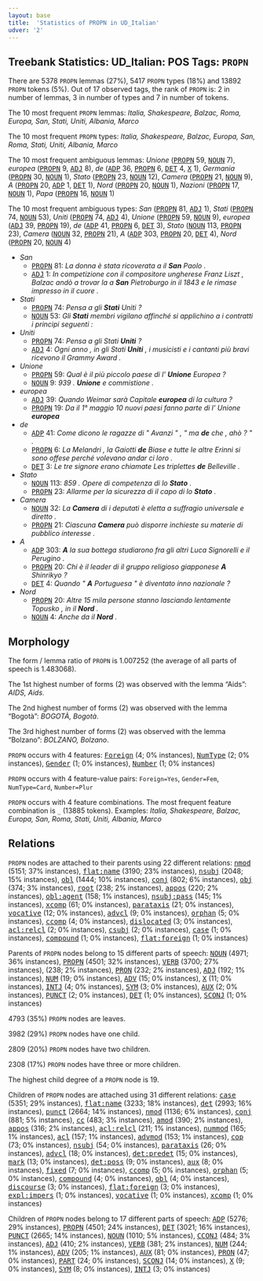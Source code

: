 ```yaml
---
layout: base
title:  'Statistics of PROPN in UD_Italian'
udver: '2'
---
```


## Treebank Statistics: UD_Italian: POS Tags: `PROPN`

There are 5378 `PROPN` lemmas (27%), 5417 `PROPN` types (18%) and 13892 `PROPN` tokens (5%).
Out of 17 observed tags, the rank of `PROPN` is: 2 in number of lemmas, 3 in number of types and 7 in number of tokens.

The 10 most frequent `PROPN` lemmas: <em>Italia, Shakespeare, Balzac, Roma, Europa, San, Stati, Uniti, Albania, Marco</em>

The 10 most frequent `PROPN` types:  <em>Italia, Shakespeare, Balzac, Europa, San, Roma, Stati, Uniti, Albania, Marco</em>

The 10 most frequent ambiguous lemmas: <em>Unione</em> (<tt><a href="it-pos-PROPN.html">PROPN</a></tt> 59, <tt><a href="it-pos-NOUN.html">NOUN</a></tt> 7), <em>europea</em> (<tt><a href="it-pos-PROPN.html">PROPN</a></tt> 9, <tt><a href="it-pos-ADJ.html">ADJ</a></tt> 8), <em>de</em> (<tt><a href="it-pos-ADP.html">ADP</a></tt> 36, <tt><a href="it-pos-PROPN.html">PROPN</a></tt> 6, <tt><a href="it-pos-DET.html">DET</a></tt> 4, <tt><a href="it-pos-X.html">X</a></tt> 1), <em>Germania</em> (<tt><a href="it-pos-PROPN.html">PROPN</a></tt> 30, <tt><a href="it-pos-NOUN.html">NOUN</a></tt> 1), <em>Stato</em> (<tt><a href="it-pos-PROPN.html">PROPN</a></tt> 23, <tt><a href="it-pos-NOUN.html">NOUN</a></tt> 12), <em>Camera</em> (<tt><a href="it-pos-PROPN.html">PROPN</a></tt> 21, <tt><a href="it-pos-NOUN.html">NOUN</a></tt> 9), <em>A</em> (<tt><a href="it-pos-PROPN.html">PROPN</a></tt> 20, <tt><a href="it-pos-ADP.html">ADP</a></tt> 1, <tt><a href="it-pos-DET.html">DET</a></tt> 1), <em>Nord</em> (<tt><a href="it-pos-PROPN.html">PROPN</a></tt> 20, <tt><a href="it-pos-NOUN.html">NOUN</a></tt> 1), <em>Nazioni</em> (<tt><a href="it-pos-PROPN.html">PROPN</a></tt> 17, <tt><a href="it-pos-NOUN.html">NOUN</a></tt> 1), <em>Papa</em> (<tt><a href="it-pos-PROPN.html">PROPN</a></tt> 16, <tt><a href="it-pos-NOUN.html">NOUN</a></tt> 1)

The 10 most frequent ambiguous types:  <em>San</em> (<tt><a href="it-pos-PROPN.html">PROPN</a></tt> 81, <tt><a href="it-pos-ADJ.html">ADJ</a></tt> 1), <em>Stati</em> (<tt><a href="it-pos-PROPN.html">PROPN</a></tt> 74, <tt><a href="it-pos-NOUN.html">NOUN</a></tt> 53), <em>Uniti</em> (<tt><a href="it-pos-PROPN.html">PROPN</a></tt> 74, <tt><a href="it-pos-ADJ.html">ADJ</a></tt> 4), <em>Unione</em> (<tt><a href="it-pos-PROPN.html">PROPN</a></tt> 59, <tt><a href="it-pos-NOUN.html">NOUN</a></tt> 9), <em>europea</em> (<tt><a href="it-pos-ADJ.html">ADJ</a></tt> 39, <tt><a href="it-pos-PROPN.html">PROPN</a></tt> 19), <em>de</em> (<tt><a href="it-pos-ADP.html">ADP</a></tt> 41, <tt><a href="it-pos-PROPN.html">PROPN</a></tt> 6, <tt><a href="it-pos-DET.html">DET</a></tt> 3), <em>Stato</em> (<tt><a href="it-pos-NOUN.html">NOUN</a></tt> 113, <tt><a href="it-pos-PROPN.html">PROPN</a></tt> 23), <em>Camera</em> (<tt><a href="it-pos-NOUN.html">NOUN</a></tt> 32, <tt><a href="it-pos-PROPN.html">PROPN</a></tt> 21), <em>A</em> (<tt><a href="it-pos-ADP.html">ADP</a></tt> 303, <tt><a href="it-pos-PROPN.html">PROPN</a></tt> 20, <tt><a href="it-pos-DET.html">DET</a></tt> 4), <em>Nord</em> (<tt><a href="it-pos-PROPN.html">PROPN</a></tt> 20, <tt><a href="it-pos-NOUN.html">NOUN</a></tt> 4)


* <em>San</em>
  * <tt><a href="it-pos-PROPN.html">PROPN</a></tt> 81: <em>La donna è stata ricoverata a il <b>San</b> Paolo .</em>
  * <tt><a href="it-pos-ADJ.html">ADJ</a></tt> 1: <em>In competizione con il compositore ungherese Franz Liszt , Balzac andò a trovar la a <b>San</b> Pietroburgo in il 1843 e le rimase impresso in il cuore .</em>
* <em>Stati</em>
  * <tt><a href="it-pos-PROPN.html">PROPN</a></tt> 74: <em>Pensa a gli <b>Stati</b> Uniti ?</em>
  * <tt><a href="it-pos-NOUN.html">NOUN</a></tt> 53: <em>Gli <b>Stati</b> membri vigilano affinché si applichino a i contratti i principi seguenti :</em>
* <em>Uniti</em>
  * <tt><a href="it-pos-PROPN.html">PROPN</a></tt> 74: <em>Pensa a gli Stati <b>Uniti</b> ?</em>
  * <tt><a href="it-pos-ADJ.html">ADJ</a></tt> 4: <em>Ogni anno , in gli Stati <b>Uniti</b> , i musicisti e i cantanti più bravi ricevono il Grammy Award .</em>
* <em>Unione</em>
  * <tt><a href="it-pos-PROPN.html">PROPN</a></tt> 59: <em>Qual è il più piccolo paese di l' <b>Unione</b> Europea ?</em>
  * <tt><a href="it-pos-NOUN.html">NOUN</a></tt> 9: <em>939 . <b>Unione</b> e commistione .</em>
* <em>europea</em>
  * <tt><a href="it-pos-ADJ.html">ADJ</a></tt> 39: <em>Quando Weimar sarà Capitale <b>europea</b> di la cultura ?</em>
  * <tt><a href="it-pos-PROPN.html">PROPN</a></tt> 19: <em>Da il 1° maggio 10 nuovi paesi fanno parte di l’ Unione <b>europea</b></em>
* <em>de</em>
  * <tt><a href="it-pos-ADP.html">ADP</a></tt> 41: <em>Come dicono le ragazze di " Avanzi " , " ma <b>de</b> che , ahò ? " .</em>
  * <tt><a href="it-pos-PROPN.html">PROPN</a></tt> 6: <em>La Melandri , la Gaiotti <b>de</b> Biase e tutte le altre Erinni si sono offese perché volevano andar ci loro .</em>
  * <tt><a href="it-pos-DET.html">DET</a></tt> 3: <em>Le tre signore erano chiamate Les triplettes <b>de</b> Belleville .</em>
* <em>Stato</em>
  * <tt><a href="it-pos-NOUN.html">NOUN</a></tt> 113: <em>859 . Opere di competenza di lo <b>Stato</b> .</em>
  * <tt><a href="it-pos-PROPN.html">PROPN</a></tt> 23: <em>Allarme per la sicurezza di il capo di lo <b>Stato</b> .</em>
* <em>Camera</em>
  * <tt><a href="it-pos-NOUN.html">NOUN</a></tt> 32: <em>La <b>Camera</b> di i deputati è eletta a suffragio universale e diretto .</em>
  * <tt><a href="it-pos-PROPN.html">PROPN</a></tt> 21: <em>Ciascuna <b>Camera</b> può disporre inchieste su materie di pubblico interesse .</em>
* <em>A</em>
  * <tt><a href="it-pos-ADP.html">ADP</a></tt> 303: <em><b>A</b> la sua bottega studiarono fra gli altri Luca Signorelli e il Perugino .</em>
  * <tt><a href="it-pos-PROPN.html">PROPN</a></tt> 20: <em>Chi è il leader di il gruppo religioso giapponese <b>A</b> Shinrikyo ?</em>
  * <tt><a href="it-pos-DET.html">DET</a></tt> 4: <em>Quando " <b>A</b> Portuguesa " è diventato inno nazionale ?</em>
* <em>Nord</em>
  * <tt><a href="it-pos-PROPN.html">PROPN</a></tt> 20: <em>Altre 15 mila persone stanno lasciando lentamente Topusko , in il <b>Nord</b> .</em>
  * <tt><a href="it-pos-NOUN.html">NOUN</a></tt> 4: <em>Anche da il <b>Nord</b> .</em>

## Morphology

The form / lemma ratio of `PROPN` is 1.007252 (the average of all parts of speech is 1.483068).

The 1st highest number of forms (2) was observed with the lemma “Aids”: <em>AIDS, Aids</em>.

The 2nd highest number of forms (2) was observed with the lemma “Bogotà”: <em>BOGOTÀ, Bogotà</em>.

The 3rd highest number of forms (2) was observed with the lemma “Bolzano”: <em>BOLZANO, Bolzano</em>.

`PROPN` occurs with 4 features: <tt><a href="it-feat-Foreign.html">Foreign</a></tt> (4; 0% instances), <tt><a href="it-feat-NumType.html">NumType</a></tt> (2; 0% instances), <tt><a href="it-feat-Gender.html">Gender</a></tt> (1; 0% instances), <tt><a href="it-feat-Number.html">Number</a></tt> (1; 0% instances)

`PROPN` occurs with 4 feature-value pairs: `Foreign=Yes`, `Gender=Fem`, `NumType=Card`, `Number=Plur`

`PROPN` occurs with 4 feature combinations.
The most frequent feature combination is `_` (13885 tokens).
Examples: <em>Italia, Shakespeare, Balzac, Europa, San, Roma, Stati, Uniti, Albania, Marco</em>


## Relations

`PROPN` nodes are attached to their parents using 22 different relations: <tt><a href="it-dep-nmod.html">nmod</a></tt> (5151; 37% instances), <tt><a href="it-dep-flat-name.html">flat:name</a></tt> (3190; 23% instances), <tt><a href="it-dep-nsubj.html">nsubj</a></tt> (2048; 15% instances), <tt><a href="it-dep-obl.html">obl</a></tt> (1444; 10% instances), <tt><a href="it-dep-conj.html">conj</a></tt> (802; 6% instances), <tt><a href="it-dep-obj.html">obj</a></tt> (374; 3% instances), <tt><a href="it-dep-root.html">root</a></tt> (238; 2% instances), <tt><a href="it-dep-appos.html">appos</a></tt> (220; 2% instances), <tt><a href="it-dep-obl-agent.html">obl:agent</a></tt> (158; 1% instances), <tt><a href="it-dep-nsubj-pass.html">nsubj:pass</a></tt> (145; 1% instances), <tt><a href="it-dep-xcomp.html">xcomp</a></tt> (61; 0% instances), <tt><a href="it-dep-parataxis.html">parataxis</a></tt> (21; 0% instances), <tt><a href="it-dep-vocative.html">vocative</a></tt> (12; 0% instances), <tt><a href="it-dep-advcl.html">advcl</a></tt> (9; 0% instances), <tt><a href="it-dep-orphan.html">orphan</a></tt> (5; 0% instances), <tt><a href="it-dep-ccomp.html">ccomp</a></tt> (4; 0% instances), <tt><a href="it-dep-dislocated.html">dislocated</a></tt> (3; 0% instances), <tt><a href="it-dep-acl-relcl.html">acl:relcl</a></tt> (2; 0% instances), <tt><a href="it-dep-csubj.html">csubj</a></tt> (2; 0% instances), <tt><a href="it-dep-case.html">case</a></tt> (1; 0% instances), <tt><a href="it-dep-compound.html">compound</a></tt> (1; 0% instances), <tt><a href="it-dep-flat-foreign.html">flat:foreign</a></tt> (1; 0% instances)

Parents of `PROPN` nodes belong to 15 different parts of speech: <tt><a href="it-pos-NOUN.html">NOUN</a></tt> (4971; 36% instances), <tt><a href="it-pos-PROPN.html">PROPN</a></tt> (4501; 32% instances), <tt><a href="it-pos-VERB.html">VERB</a></tt> (3700; 27% instances),  (238; 2% instances), <tt><a href="it-pos-PRON.html">PRON</a></tt> (232; 2% instances), <tt><a href="it-pos-ADJ.html">ADJ</a></tt> (192; 1% instances), <tt><a href="it-pos-NUM.html">NUM</a></tt> (19; 0% instances), <tt><a href="it-pos-ADV.html">ADV</a></tt> (15; 0% instances), <tt><a href="it-pos-X.html">X</a></tt> (11; 0% instances), <tt><a href="it-pos-INTJ.html">INTJ</a></tt> (4; 0% instances), <tt><a href="it-pos-SYM.html">SYM</a></tt> (3; 0% instances), <tt><a href="it-pos-AUX.html">AUX</a></tt> (2; 0% instances), <tt><a href="it-pos-PUNCT.html">PUNCT</a></tt> (2; 0% instances), <tt><a href="it-pos-DET.html">DET</a></tt> (1; 0% instances), <tt><a href="it-pos-SCONJ.html">SCONJ</a></tt> (1; 0% instances)

4793 (35%) `PROPN` nodes are leaves.

3982 (29%) `PROPN` nodes have one child.

2809 (20%) `PROPN` nodes have two children.

2308 (17%) `PROPN` nodes have three or more children.

The highest child degree of a `PROPN` node is 19.

Children of `PROPN` nodes are attached using 31 different relations: <tt><a href="it-dep-case.html">case</a></tt> (5351; 29% instances), <tt><a href="it-dep-flat-name.html">flat:name</a></tt> (3233; 18% instances), <tt><a href="it-dep-det.html">det</a></tt> (2993; 16% instances), <tt><a href="it-dep-punct.html">punct</a></tt> (2664; 14% instances), <tt><a href="it-dep-nmod.html">nmod</a></tt> (1136; 6% instances), <tt><a href="it-dep-conj.html">conj</a></tt> (881; 5% instances), <tt><a href="it-dep-cc.html">cc</a></tt> (483; 3% instances), <tt><a href="it-dep-amod.html">amod</a></tt> (390; 2% instances), <tt><a href="it-dep-appos.html">appos</a></tt> (316; 2% instances), <tt><a href="it-dep-acl-relcl.html">acl:relcl</a></tt> (211; 1% instances), <tt><a href="it-dep-nummod.html">nummod</a></tt> (165; 1% instances), <tt><a href="it-dep-acl.html">acl</a></tt> (157; 1% instances), <tt><a href="it-dep-advmod.html">advmod</a></tt> (153; 1% instances), <tt><a href="it-dep-cop.html">cop</a></tt> (73; 0% instances), <tt><a href="it-dep-nsubj.html">nsubj</a></tt> (54; 0% instances), <tt><a href="it-dep-parataxis.html">parataxis</a></tt> (26; 0% instances), <tt><a href="it-dep-advcl.html">advcl</a></tt> (18; 0% instances), <tt><a href="it-dep-det-predet.html">det:predet</a></tt> (15; 0% instances), <tt><a href="it-dep-mark.html">mark</a></tt> (13; 0% instances), <tt><a href="it-dep-det-poss.html">det:poss</a></tt> (9; 0% instances), <tt><a href="it-dep-aux.html">aux</a></tt> (8; 0% instances), <tt><a href="it-dep-fixed.html">fixed</a></tt> (7; 0% instances), <tt><a href="it-dep-ccomp.html">ccomp</a></tt> (5; 0% instances), <tt><a href="it-dep-orphan.html">orphan</a></tt> (5; 0% instances), <tt><a href="it-dep-compound.html">compound</a></tt> (4; 0% instances), <tt><a href="it-dep-obl.html">obl</a></tt> (4; 0% instances), <tt><a href="it-dep-discourse.html">discourse</a></tt> (3; 0% instances), <tt><a href="it-dep-flat-foreign.html">flat:foreign</a></tt> (3; 0% instances), <tt><a href="it-dep-expl-impers.html">expl:impers</a></tt> (1; 0% instances), <tt><a href="it-dep-vocative.html">vocative</a></tt> (1; 0% instances), <tt><a href="it-dep-xcomp.html">xcomp</a></tt> (1; 0% instances)

Children of `PROPN` nodes belong to 17 different parts of speech: <tt><a href="it-pos-ADP.html">ADP</a></tt> (5276; 29% instances), <tt><a href="it-pos-PROPN.html">PROPN</a></tt> (4501; 24% instances), <tt><a href="it-pos-DET.html">DET</a></tt> (3021; 16% instances), <tt><a href="it-pos-PUNCT.html">PUNCT</a></tt> (2665; 14% instances), <tt><a href="it-pos-NOUN.html">NOUN</a></tt> (1010; 5% instances), <tt><a href="it-pos-CCONJ.html">CCONJ</a></tt> (484; 3% instances), <tt><a href="it-pos-ADJ.html">ADJ</a></tt> (410; 2% instances), <tt><a href="it-pos-VERB.html">VERB</a></tt> (381; 2% instances), <tt><a href="it-pos-NUM.html">NUM</a></tt> (244; 1% instances), <tt><a href="it-pos-ADV.html">ADV</a></tt> (205; 1% instances), <tt><a href="it-pos-AUX.html">AUX</a></tt> (81; 0% instances), <tt><a href="it-pos-PRON.html">PRON</a></tt> (47; 0% instances), <tt><a href="it-pos-PART.html">PART</a></tt> (24; 0% instances), <tt><a href="it-pos-SCONJ.html">SCONJ</a></tt> (14; 0% instances), <tt><a href="it-pos-X.html">X</a></tt> (9; 0% instances), <tt><a href="it-pos-SYM.html">SYM</a></tt> (8; 0% instances), <tt><a href="it-pos-INTJ.html">INTJ</a></tt> (3; 0% instances)

